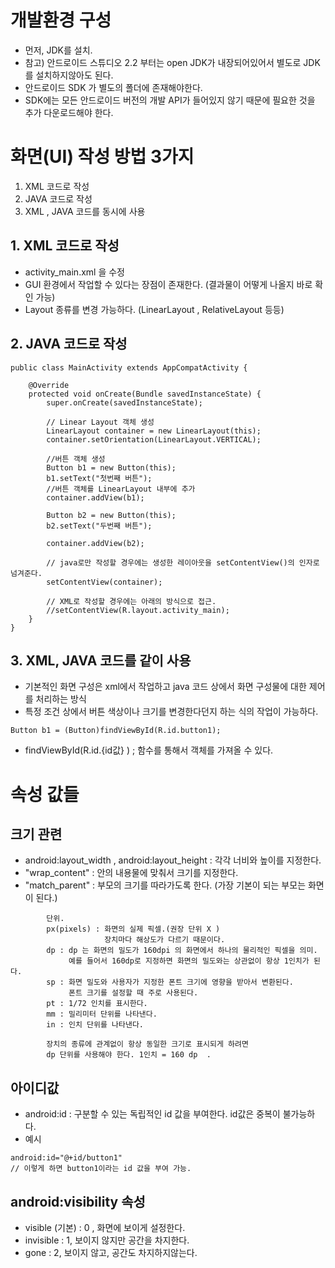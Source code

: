 # 개발환경 구성
- 먼저, JDK를 설치. 
- 참고) 안드로이드 스튜디오 2.2 부터는 open JDK가 내장되어있어서 별도로 JDK를 설치하지않아도 된다.
- 안드로이드 SDK 가 별도의 폴더에 존재해야한다.
- SDK에는 모든 안드로이드 버전의 개발 API가 들어있지 않기 때문에 필요한 것을 추가 다운로드해야 한다. 

# 화면(UI) 작성 방법 3가지 
1) XML 코드로 작성
2) JAVA 코드로 작성
3) XML , JAVA 코드를 동시에 사용 

## 1. XML 코드로 작성
- activity_main.xml 을 수정 
- GUI 환경에서 작업할 수 있다는 장점이 존재한다. (결과물이 어떻게 나올지 바로 확인 가능)
- Layout 종류를 변경 가능하다. (LinearLayout , RelativeLayout 등등) 

## 2. JAVA 코드로 작성
```
public class MainActivity extends AppCompatActivity {

    @Override
    protected void onCreate(Bundle savedInstanceState) {
        super.onCreate(savedInstanceState);

        // Linear Layout 객체 생성
        LinearLayout container = new LinearLayout(this);
        container.setOrientation(LinearLayout.VERTICAL);

        //버튼 객체 생성
        Button b1 = new Button(this);
        b1.setText("첫번째 버튼");
        //버튼 객체를 LinearLayout 내부에 추가
        container.addView(b1);

        Button b2 = new Button(this);
        b2.setText("두번째 버튼");

        container.addView(b2);

        // java로만 작성할 경우에는 생성한 레이아웃을 setContentView()의 인자로 넘겨준다. 
        setContentView(container);
        
        // XML로 작성할 경우에는 아래의 방식으로 접근.
        //setContentView(R.layout.activity_main); 
    }
}
```

## 3. XML, JAVA 코드를 같이 사용
- 기본적인 화면 구성은 xml에서 작업하고 java 코드 상에서 화면 구성물에 대한 제어를 처리하는 방식
- 특정 조건 상에서 버튼 색상이나 크기를 변경한다던지 하는 식의 작업이 가능하다. 
```
Button b1 = (Button)findViewById(R.id.button1);
```
- findViewById(R.id.{id값} ) ; 함수를 통해서 객체를 가져올 수 있다. 

# 속성 값들 
## 크기 관련
- android:layout_width , android:layout_height : 각각 너비와 높이를 지정한다.
- "wrap_content" : 안의 내용물에 맞춰서 크기를 지정한다.
- "match_parent" : 부모의 크기를 따라가도록 한다. (가장 기본이 되는 부모는 화면이 된다.) 

```
        단위.
        px(pixels) : 화면의 실제 픽셀.(권장 단위 X )
                     장치마다 해상도가 다르기 때문이다. 
        dp : dp 는 화면의 밀도가 160dpi 의 화면에서 하나의 물리적인 픽셀을 의미.
             예를 들어서 160dp로 지정하면 화면의 밀도와는 상관없이 항상 1인치가 된다. 
        sp : 화면 밀도와 사용자가 지정한 폰트 크기에 영향을 받아서 변환된다. 
             폰트 크기를 설정할 때 주로 사용된다. 
        pt : 1/72 인치를 표시한다. 
        mm : 밀리미터 단위를 나타낸다.
        in : 인치 단위를 나타낸다. 
        
        장치의 종류에 관계없이 항상 동일한 크기로 표시되게 하려면
        dp 단위를 사용해야 한다. 1인치 = 160 dp  .  
 ```

## 아이디값 
- android:id : 구분할 수 있는 독립적인 id 값을 부여한다. id값은 중복이 불가능하다.
- 예시
```
android:id="@+id/button1" 
// 이렇게 하면 button1이라는 id 값을 부여 가능. 
```

## android:visibility 속성
- visible (기본) : 0 , 화면에 보이게 설정한다.
- invisible : 1, 보이지 않지만 공간을 차지한다.
- gone : 2, 보이지 않고, 공간도 차지하지않는다. 
